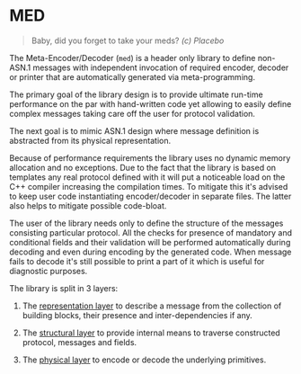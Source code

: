 # MED
> Baby, did you forget to take your meds?
> *(c) Placebo*

The Meta-Encoder/Decoder (`med`) is a header only library to define non-ASN.1 messages with independent invocation of required encoder, decoder or printer that are automatically generated via meta-programming.

The primary goal of the library design is to provide ultimate run-time performance on the par with hand-written code yet allowing to easily define complex messages taking care off the user for protocol validation.

The next goal is to mimic ASN.1 design where message definition is abstracted from its physical representation.

Because of performance requirements the library uses no dynamic memory allocation and no exceptions.
Due to the fact that the library is based on templates any real protocol defined with it will put a noticeable load on the C++ compiler increasing the compilation times. To mitigate this it's advised to keep user code instantiating encoder/decoder in separate files. The latter also helps to mitigate possible code-bloat.

The user of the library needs only to define the structure of the messages consisting particular protocol. All the checks for presence of mandatory and conditional fields and their validation will be performed automatically during decoding and even during encoding by the generated code. When message fails to decode it's still possible to print a part of it which is useful for diagnostic purposes.

The library is split in 3 layers:

1. The [representation layer](Representation-Layer.md) to describe a message from the collection of building blocks, their presence and inter-dependencies if any.

2. The [structural layer](Structural-Layer.md) to provide internal means to traverse constructed protocol, messages and fields.

3. The [physical layer](Physical-Layer.md) to encode or decode the underlying primitives.
